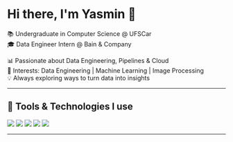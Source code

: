 # Hi there, I'm Yasmin 👋

📚 Undergraduate in Computer Science @ UFSCar  
🎓 Data Engineer Intern @ Bain & Company

📊 Passionate about Data Engineering, Pipelines & Cloud  
🧠 Interests: Data Engineering | Machine Learning | Image Processing  
💡 Always exploring ways to turn data into insights  

---

## 🔧 Tools & Technologies I use
<p>
  <img src="https://img.shields.io/badge/Python-3776AB?style=for-the-badge&logo=python&logoColor=white"/>
  <img src="https://img.shields.io/badge/SQL-4479A1?style=for-the-badge&logo=postgresql&logoColor=white"/>
  <img src="https://img.shields.io/badge/Spark-E25A1C?style=for-the-badge&logo=apachespark&logoColor=white"/>
  <img src="https://img.shields.io/badge/Docker-2496ED?style=for-the-badge&logo=docker&logoColor=white"/>
  <img src="https://img.shields.io/badge/Kubernetes-326CE5?style=for-the-badge&logo=kubernetes&logoColor=white"/>
</p>

---

